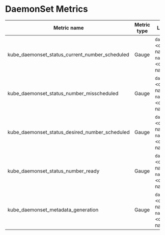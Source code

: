 # DaemonSet Metrics

| Metric name| Metric type | Labels/tags |
| ---------- | ----------- | ----------- |
| kube_daemonset_status_current_number_scheduled | Gauge | `daemonset`=&lt;daemonset-name&gt; <br> `namespace`=&lt;daemonset-namespace&gt; |
| kube_daemonset_status_number_misscheduled | Gauge | `daemonset`=&lt;daemonset-name&gt; <br> `namespace`=&lt;daemonset-namespace&gt; |
| kube_daemonset_status_desired_number_scheduled | Gauge | `daemonset`=&lt;daemonset-name&gt; <br> `namespace`=&lt;daemonset-namespace&gt; |
| kube_daemonset_status_number_ready | Gauge | `daemonset`=&lt;daemonset-name&gt; <br> `namespace`=&lt;daemonset-namespace&gt; |
| kube_daemonset_metadata_generation | Gauge | `daemonset`=&lt;daemonset-name&gt; <br> `namespace`=&lt;daemonset-namespace&gt; |
